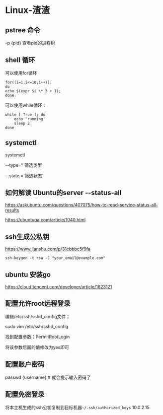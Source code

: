 # Linux-渣渣



## pstree 命令

-p {pid} 查看pid的进程树



## shell 循环

可以使用for循环

```shell
for((i=1;i<=10;i++));  
do   
echo $(expr $i \* 3 + 1);  
done  
```

可以使用while循环：

```shell
while [ True ]; do
    echo 'running'
    sleep 2
done
```



## systemctl

systemctl 

--type=‘’ 筛选类型

--state ='筛选状态'

## 如何解读 Ubuntu的server --status-all

https://askubuntu.com/questions/407075/how-to-read-service-status-all-results

https://ubuntuqa.com/article/1040.html

## ssh生成公私钥

https://www.jianshu.com/p/31cbbbc5f9fa

`ssh-keygen -t rsa -C "your_email@example.com"`



## ubuntu 安装go

https://cloud.tencent.com/developer/article/1623121

## 配置允许root远程登录

编辑/etc/ssh/sshd_config文件；

sudo vim /etc/ssh/sshd_config

找到配置参数：PermitRootLogin 

将该参数后面的值修改为yes即可

## 配置账户密码

passwd {username} # 就会提示输入密码了

## 配置免密登录

将本主机生成的ssh公钥复制到目标机器`~/.ssh/authorized_keys` 10.0.2.15

